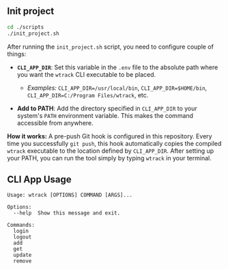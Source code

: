 ## Init project

```bash
cd ./scripts
./init_project.sh
```

After running the `init_project.sh` script, you need to configure couple of things:

* **`CLI_APP_DIR`**: Set this variable in the `.env` file to the absolute path where you want the `wtrack` CLI executable to be placed.
    * *Examples:* `CLI_APP_DIR=/usr/local/bin`, `CLI_APP_DIR=$HOME/bin`, `CLI_APP_DIR=C:/Program Files/wtrack`, etc.

* **Add to PATH**: Add the directory specified in `CLI_APP_DIR` to your system's `PATH` environment variable. This makes the command accessible from anywhere.

**How it works:** A pre-push Git hook is configured in this repository. Every time you successfully `git push`, this hook automatically copies the compiled `wtrack` executable to the location defined by `CLI_APP_DIR`. After setting up your PATH, you can run the tool simply by typing `wtrack` in your terminal.


## CLI App Usage

```
Usage: wtrack [OPTIONS] COMMAND [ARGS]...

Options:
  --help  Show this message and exit.

Commands:
  login
  logout
  add
  get
  update
  remove
```
